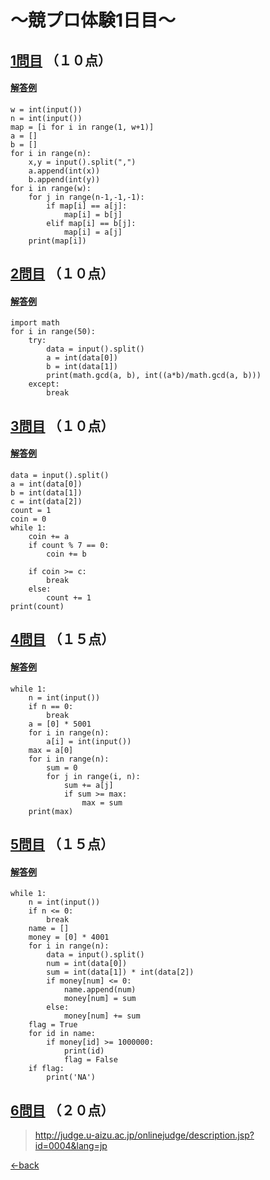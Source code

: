 # ～競プロ体験1日目～

## [1問目](http://judge.u-aizu.ac.jp/onlinejudge/description.jsp?id=0011&lang=jp) （１０点）
#### [解答例](https://raw.githubusercontent.com/7vXXi/my-portfolio/master/shin/1/1-1.py)
```
w = int(input())
n = int(input())
map = [i for i in range(1, w+1)]
a = []
b = []
for i in range(n):
    x,y = input().split(",")
    a.append(int(x))
    b.append(int(y))
for i in range(w):
    for j in range(n-1,-1,-1):
        if map[i] == a[j]:
            map[i] = b[j]
        elif map[i] == b[j]:
            map[i] = a[j]
    print(map[i])
 ```

## [2問目](http://judge.u-aizu.ac.jp/onlinejudge/description.jsp?id=0005&lang=jp) （１０点）
#### [解答例](https://raw.githubusercontent.com/7vXXi/my-portfolio/master/shin/1/1-2.py)
```
import math
for i in range(50):
	try:
		data = input().split()
		a = int(data[0])
		b = int(data[1])
		print(math.gcd(a, b), int((a*b)/math.gcd(a, b))) 
	except:
		break
```

## [3問目](http://judge.u-aizu.ac.jp/onlinejudge/description.jsp?id=0652) （１０点）
#### [解答例](https://raw.githubusercontent.com/7vXXi/my-portfolio/master/shin/1/1-3.py)
```
data = input().split()
a = int(data[0])
b = int(data[1])
c = int(data[2])
count = 1
coin = 0
while 1:
    coin += a
    if count % 7 == 0:
        coin += b
     
    if coin >= c:
        break
    else:
        count += 1
print(count)
```

## [4問目](http://judge.u-aizu.ac.jp/onlinejudge/description.jsp?id=0022&lang=jp) （１５点）
#### [解答例](https://raw.githubusercontent.com/7vXXi/my-portfolio/master/shin/1/1-4.py)
```
while 1:
	n = int(input())
	if n == 0:
		break
	a = [0] * 5001
	for i in range(n):
		a[i] = int(input())
	max = a[0]
	for i in range(n):
		sum = 0
		for j in range(i, n):
			sum += a[j]
			if sum >= max:
				max = sum	
	print(max)
```

## [5問目](http://judge.u-aizu.ac.jp/onlinejudge/description.jsp?id=0100&lang=jp) （１５点）
#### [解答例](https://raw.githubusercontent.com/7vXXi/my-portfolio/master/shin/1/1-5.py)
```
while 1:
	n = int(input())
	if n <= 0:
		break
	name = []
	money = [0] * 4001
	for i in range(n):
		data = input().split()
		num = int(data[0])
		sum = int(data[1]) * int(data[2])
		if money[num] <= 0:
			name.append(num)
			money[num] = sum
		else:
			money[num] += sum
	flag = True
	for id in name:
		if money[id] >= 1000000:
			print(id)
			flag = False
	if flag:
		print('NA')
```

## [6問目](http://judge.u-aizu.ac.jp/onlinejudge/description.jsp?id=0004&lang=jp) （２０点）
>http://judge.u-aizu.ac.jp/onlinejudge/description.jsp?id=0004&lang=jp



[←back](https://7vxxi.github.io/my-portfolio/shin/1/)
